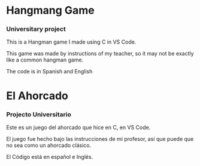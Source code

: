 # Hangmang Game
### Universitary project

This is a Hangman game I made using C in VS Code.

This game was made by instructions  of my teacher, so it may not be exactly like a common hangman game.

The code is in Spanish and English

# El Ahorcado
### Projecto Universitario

Este es un juego del ahorcado que hice en C, en VS Code.

El juego fue hecho bajo las instrucciones de mi profesor, así que puede que no sea como un ahorcado clásico.

El Código está en español e Inglés.

